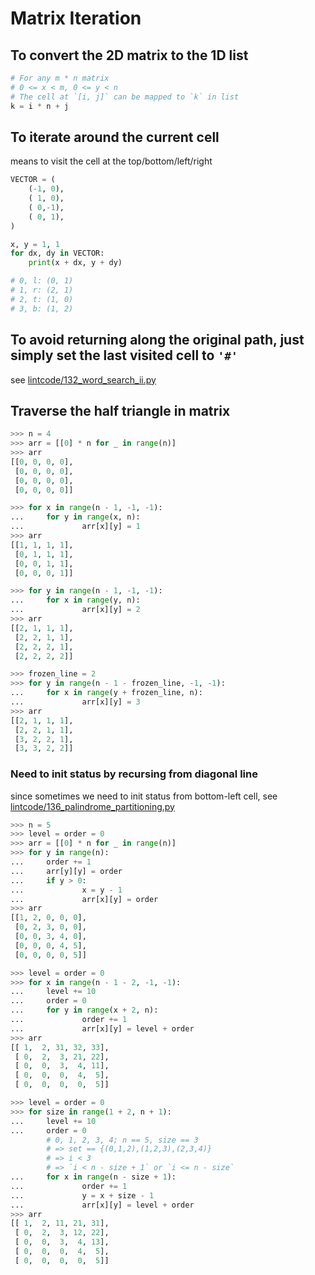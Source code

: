 Matrix Iteration
======

## To convert the 2D matrix to the 1D list

```python
# For any m * n matrix
# 0 <= x < m, 0 <= y < n
# The cell at `[i, j]` can be mapped to `k` in list
k = i * n + j
```

## To iterate around the current cell

means to visit the cell at the top/bottom/left/right

```python
VECTOR = (
    (-1, 0),
    ( 1, 0),
    ( 0,-1),
    ( 0, 1),
)

x, y = 1, 1
for dx, dy in VECTOR:
    print(x + dx, y + dy)

# 0, l: (0, 1)
# 1, r: (2, 1)
# 2, t: (1, 0)
# 3, b: (1, 2)
```

## To avoid returning along the original path, just simply set the last visited cell to `'#'`

see [lintcode/132_word_search_ii.py](../lintcode/132_word_search_ii.py)

## Traverse the half triangle in matrix

```python
>>> n = 4
>>> arr = [[0] * n for _ in range(n)]
>>> arr
[[0, 0, 0, 0],
 [0, 0, 0, 0],
 [0, 0, 0, 0],
 [0, 0, 0, 0]]

>>> for x in range(n - 1, -1, -1):
...     for y in range(x, n):
...             arr[x][y] = 1
>>> arr
[[1, 1, 1, 1],
 [0, 1, 1, 1],
 [0, 0, 1, 1],
 [0, 0, 0, 1]]

>>> for y in range(n - 1, -1, -1):
...     for x in range(y, n):
...             arr[x][y] = 2
>>> arr
[[2, 1, 1, 1],
 [2, 2, 1, 1],
 [2, 2, 2, 1],
 [2, 2, 2, 2]]

>>> frozen_line = 2
>>> for y in range(n - 1 - frozen_line, -1, -1):
...     for x in range(y + frozen_line, n):
...             arr[x][y] = 3
>>> arr
[[2, 1, 1, 1],
 [2, 2, 1, 1],
 [3, 2, 2, 1],
 [3, 3, 2, 2]]
```

### Need to init status by recursing from diagonal line

since sometimes we need to init status from bottom-left cell, see [lintcode/136_palindrome_partitioning.py](../lintcode/136_palindrome_partitioning.py)

```python
>>> n = 5
>>> level = order = 0
>>> arr = [[0] * n for _ in range(n)]
>>> for y in range(n):
...     order += 1
...     arr[y][y] = order
...     if y > 0:
...             x = y - 1
...             arr[x][y] = order
>>> arr
[[1, 2, 0, 0, 0],
 [0, 2, 3, 0, 0],
 [0, 0, 3, 4, 0],
 [0, 0, 0, 4, 5],
 [0, 0, 0, 0, 5]]

>>> level = order = 0
>>> for x in range(n - 1 - 2, -1, -1):
...     level += 10
...     order = 0
...     for y in range(x + 2, n):
...             order += 1
...             arr[x][y] = level + order
>>> arr
[[ 1,  2, 31, 32, 33],
 [ 0,  2,  3, 21, 22],
 [ 0,  0,  3,  4, 11],
 [ 0,  0,  0,  4,  5],
 [ 0,  0,  0,  0,  5]]

>>> level = order = 0
>>> for size in range(1 + 2, n + 1):
...     level += 10
...     order = 0
        # 0, 1, 2, 3, 4; n == 5, size == 3
        # => set == {(0,1,2),(1,2,3),(2,3,4)}
        # => i < 3
        # => `i < n - size + 1` or `i <= n - size`
...     for x in range(n - size + 1):
...             order += 1
...             y = x + size - 1
...             arr[x][y] = level + order
>>> arr
[[ 1,  2, 11, 21, 31],
 [ 0,  2,  3, 12, 22],
 [ 0,  0,  3,  4, 13],
 [ 0,  0,  0,  4,  5],
 [ 0,  0,  0,  0,  5]]
```
